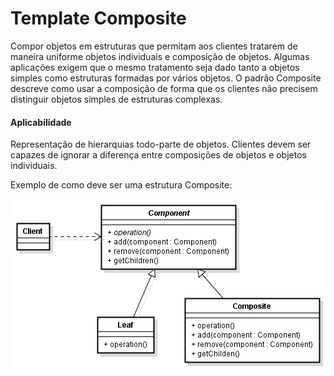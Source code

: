 # Template Composite

Compor objetos em estruturas que permitam aos clientes tratarem de maneira uniforme objetos individuais e composição de objetos.
Algumas aplicações exigem que o mesmo tratamento seja dado tanto a objetos simples como estruturas formadas por vários objetos.
O padrão Composite descreve como usar a composição de forma que os clientes não precisem distinguir objetos simples de estruturas complexas. 

#### Aplicabilidade

Representação de hierarquias todo-parte de objetos.
Clientes devem ser capazes de ignorar a diferença entre composições de objetos e objetos individuais. 

Exemplo de como deve ser uma estrutura Composite:

![Estrutura](https://github.com/Felipecasadia/Estudos/blob/master/Composite/Estrutura%20Composite.png)
